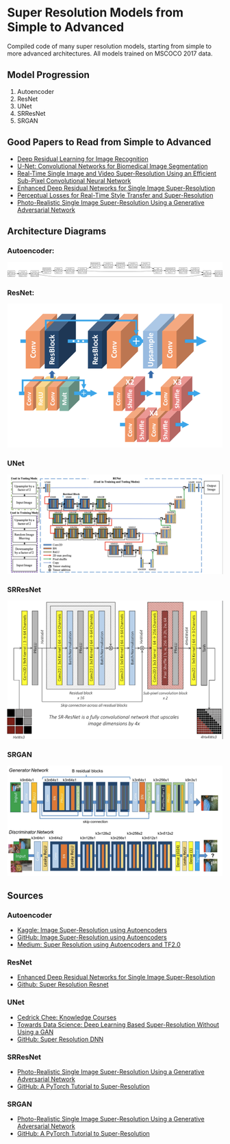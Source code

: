 # Super Resolution Models from Simple to Advanced

Compiled code of many super resolution models, starting from simple to more advanced architectures. All models trained on MSCOCO 2017 data.

## Model Progression
1. Autoencoder
2. ResNet
3. UNet
4. SRResNet
5. SRGAN

## Good Papers to Read from Simple to Advanced
- [Deep Residual Learning for Image Recognition](https://arxiv.org/pdf/1512.03385)
- [U-Net: Convolutional Networks for Biomedical Image Segmentation](https://arxiv.org/pdf/1505.04597)
- [Real-Time Single Image and Video Super-Resolution Using an Efficient Sub-Pixel Convolutional Neural Network](https://arxiv.org/pdf/1609.05158)
- [Enhanced Deep Residual Networks for Single Image Super-Resolution](https://arxiv.org/pdf/1707.02921)
- [Perceptual Losses for Real-Time Style Transfer and Super-Resolution](https://arxiv.org/pdf/1603.08155)
- [Photo-Realistic Single Image Super-Resolution Using a Generative Adversarial Network](https://arxiv.org/pdf/1609.04802)

## Architecture Diagrams

### Autoencoder:
![Architecture](images/autoencoder_architecture.png)

### ResNet:
![Architecture](images/EDSR_architecture.png)

### UNet
![Architecture](images/UNet_architecture.png)

### SRResNet
![Architecture](images/SRResNet_architecture.png)

### SRGAN
![Architecture](images/SRGAN_architecture.png)


## Sources
### Autoencoder
- [Kaggle: Image Super-Resolution using Autoencoders](https://www.kaggle.com/code/quadeer15sh/image-super-resolution-using-autoencoders)
- [GitHub: Image Super-Resolution using Autoencoders](https://github.com/ilopezfr/image-superres/blob/master/Image_Super_Resolution_using_Autoencoders.ipynb)
- [Medium: Super Resolution using Autoencoders and TF2.0](https://medium.com/analytics-vidhya/super-resolution-using-autoencoders-and-tf2-0-505215c1674)

### ResNet
- [Enhanced Deep Residual Networks for Single Image Super-Resolution](https://arxiv.org/pdf/1707.02921)
- [Github: Super Resolution Resnet](https://github.com/rstar000/super-resolution-resnet/tree/master)

### UNet
- [Cedrick Chee: Knowledge Courses](https://cedrickchee.gitbook.io/knowledge/courses/fast.ai/deep-learning-part-2-cutting-edge-deep-learning-for-coders/2018-edition/lesson-14-image-segmentation)
- [Towards Data Science: Deep Learning Based Super-Resolution Without Using a GAN](https://towardsdatascience.com/deep-learning-based-super-resolution-without-using-a-gan-11c9bb5b6cd5)
- [GitHub: Super Resolution DNN](https://github.com/cerniello/Super_Resolution_DNN)

### SRResNet
- [Photo-Realistic Single Image Super-Resolution Using a Generative Adversarial Network](https://arxiv.org/pdf/1609.04802)
- [GitHub: A PyTorch Tutorial to Super-Resolution](https://github.com/sgrvinod/a-PyTorch-Tutorial-to-Super-Resolution)

### SRGAN
- [Photo-Realistic Single Image Super-Resolution Using a Generative Adversarial Network](https://arxiv.org/pdf/1609.04802)
- [GitHub: A PyTorch Tutorial to Super-Resolution](https://github.com/sgrvinod/a-PyTorch-Tutorial-to-Super-Resolution)
